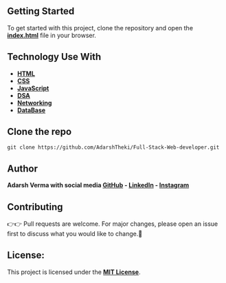 ## Getting Started
To get started with this project, clone the repository and open the **[index.html]()** file in your browser.

## Technology Use With
- **[HTML](./HTML)**
- **[CSS](./HTML/BootstrapCSS.css)**
- **[JavaScript](./JavaScript)**
- **[DSA](./DSA)**
- **[Networking](./Networking)**
- **[DataBase](./DataBase)**

## Clone the repo

    git clone https://github.com/AdarshTheki/Full-Stack-Web-developer.git

## Author
**Adarsh Verma with social media 
[GitHub](https://www.github.com/adarshtheki/) - [LinkedIn]() - [Instagram]()**

## Contributing
👉👉 Pull requests are welcome. For major changes, please open an issue first to discuss what you would like to change.🚀

## License:
This project is licensed under the **[MIT License]()**.
